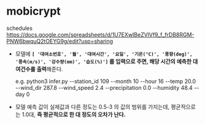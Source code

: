 # mobicrypt

schedules
https://docs.google.com/spreadsheets/d/1U7EXwIBeZVlVf9_f_frDB8RGM-PNW6bwquQ2tOEYG9g/edit?usp=sharing


- 모델에 **`[ '대여소번호', '월', '대여시간', '요일', '기온(°C)', '풍향(deg)', '풍속(m/s)', '강수량(mm)', '습도(%)']` 를 입력으로 주면, 해당 시간의 예측한 대여건수를 출력**해준다.

    e.g. python3 infer.py --station_id 109 --month 10 --hour 16 --temp 20.0 --wind_dir 287.8 --wind_speed 2.4 --precipitation 0.0 --humidity 48.4 --day 0

- 모델 예측 값이 실제값과 다른 정도는 0.5-3 의 값의 범위를 가지는데, 평균적으로는 1.0대, **즉 평균적으로 한 대 정도의 오차가 난다.**
